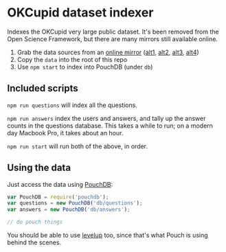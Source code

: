 # OKCupid dataset indexer

Indexes the OKCupid very large public dataset. It's been removed from the Open Science Framework, but there are many mirrors still available online.

1. Grab the data sources from an [online mirror](https://www.sendspace.com/file/4g7wlf) ([alt1](https://nofile.io/f/hWo2tF7Bc7V/cupid-data.zip), [alt2](http://www.mediafire.com/file/a1c8wvnp85wir38/cupid-data.zip), [alt3](https://filehost.net/71034eec58f5d455), [alt4](http://www.filehosting.org/file/details/739921/cupid-data.zip))
2. Copy the `data` into the root of this repo
4. Use `npm start` to index into PouchDB (under `db`)

## Included scripts

`npm run questions` will index all the questions.

`npm run answers` index the users and answers, and tally up the answer counts in the questions database. This takes a while to run; on a modern day Macbook Pro, it takes about an hour.

`npm run start` will run both of the above, in order.

## Using the data

Just access the data using [PouchDB](https://github.com/pouchdb/pouchdb):

```js
var PouchDB = require('pouchdb');
var questions = new PouchDB('db/questions');
var answers = new PouchDB('db/answers');

// do pouch things
```

You should be able to use [levelup](https://github.com/Level/levelup) too, since that's what Pouch is using behind the scenes.
